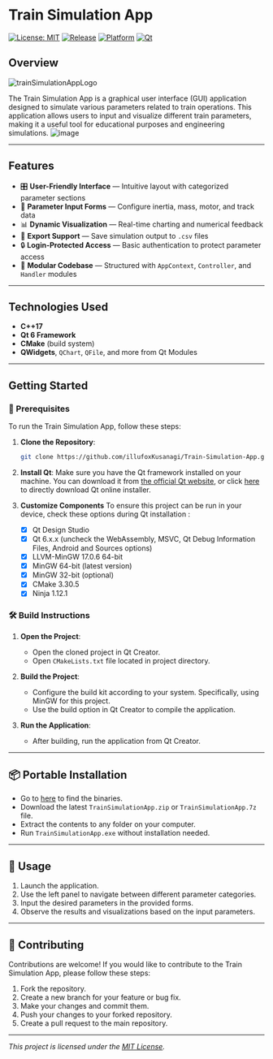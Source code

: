 # Train Simulation App
[![License: MIT](https://img.shields.io/badge/License-MIT-red.svg)](https://opensource.org/licenses/MIT)
[![Release](https://img.shields.io/github/v/release/illufoxKusanagi/Train-Simulation-App?display_name=tag&sort=semver)](https://github.com/illufoxKusanagi/Train-Simulation-App/releases)
[![Platform](https://img.shields.io/badge/platform-Windows-blue)](#)
[![Qt](https://img.shields.io/badge/Qt-6.x-green)](https://www.qt.io/)

## Overview
![trainSimulationAppLogo](https://github.com/user-attachments/assets/c8c9747c-b962-458f-bf7a-166f7b57ff48)

The Train Simulation App is a graphical user interface (GUI) application designed to simulate various parameters related to train operations. This application allows users to input and visualize different train parameters, making it a useful tool for educational purposes and engineering simulations.
![image](https://github.com/user-attachments/assets/4c365f79-ba6d-44a6-a12c-6dbe0bf1c197)

---

## Features

- 🎛️ **User-Friendly Interface** — Intuitive layout with categorized parameter sections  
- 🧮 **Parameter Input Forms** — Configure inertia, mass, motor, and track data  
- 📊 **Dynamic Visualization** — Real-time charting and numerical feedback  
- 📁 **Export Support** — Save simulation output to `.csv` files  
- 🔒 **Login-Protected Access** — Basic authentication to protect parameter access  
- 🧩 **Modular Codebase** — Structured with `AppContext`, `Controller`, and `Handler` modules 

---

## Technologies Used

- **C++17**
- **Qt 6 Framework**
- **CMake** (build system)
- **QWidgets**, `QChart`, `QFile`, and more from Qt Modules

---

## Getting Started

### 🔧 Prerequisites

To run the Train Simulation App, follow these steps:

1. **Clone the Repository**:
   ```bash
   git clone https://github.com/illufoxKusanagi/Train-Simulation-App.git
   ```

2. **Install Qt**: Make sure you have the Qt framework installed on your machine. You can download it from [the official Qt website](https://www.qt.io/download), or click [here](https://d13lb3tujbc8s0.cloudfront.net/onlineinstallers/qt-online-installer-windows-x64-4.9.0.exe) to directly download Qt online installer.

3. **Customize Components** 
   To ensure this project can be run in your device, check these options during Qt installation : 
   - [x] Qt Design Studio
   - [x] Qt 6.x.x (uncheck the WebAssembly, MSVC, Qt Debug Information Files, Android and Sources options)
   - [x] LLVM-MinGW 17.0.6 64-bit
   - [x] MinGW 64-bit (latest version)
   - [x] MinGW 32-bit (optional)
   - [x] CMake 3.30.5
   - [x] Ninja 1.12.1

### 🛠️ Build Instructions

1. **Open the Project**:
   - Open the cloned project in Qt Creator.
   - Open `CMakeLists.txt` file located in project directory.

2. **Build the Project**:
   - Configure the build kit according to your system. Specifically, using MinGW for this project.
   - Use the build option in Qt Creator to compile the application.

3. **Run the Application**:
   - After building, run the application from Qt Creator.

---

## 📦 Portable Installation

   - Go to [here](https://github.com/illufoxKusanagi/Train-Simulation-App/releases) to find the binaries.
   - Download the latest `TrainSimulationApp.zip` or `TrainSimulationApp.7z` file.
   - Extract the contents to any folder on your computer.
   - Run `TrainSimulationApp.exe` without installation needed.

---

## 🚀 Usage

1. Launch the application.
2. Use the left panel to navigate between different parameter categories.
3. Input the desired parameters in the provided forms.
4. Observe the results and visualizations based on the input parameters.

---

## 🤝 Contributing

Contributions are welcome! If you would like to contribute to the Train Simulation App, please follow these steps:

1. Fork the repository.
2. Create a new branch for your feature or bug fix.
3. Make your changes and commit them.
4. Push your changes to your forked repository.
5. Create a pull request to the main repository.

---

*This project is licensed under the [MIT License](https://opensource.org/licenses/MIT).*
